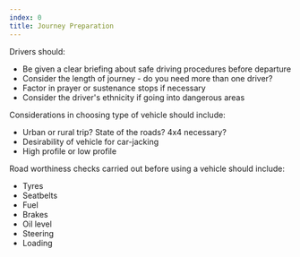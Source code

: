 ```yaml
---
index: 0
title: Journey Preparation
---
```

Drivers should:

*   Be given a clear briefing about safe driving procedures before departure
*   Consider the length of journey - do you need more than one driver?
*   Factor in prayer or sustenance stops if necessary
*   Consider the driver's ethnicity if going into dangerous areas

Considerations in choosing type of vehicle should include:

*   Urban or rural trip? State of the roads? 4x4 necessary?
*   Desirability of vehicle for car-jacking
*   High profile or low profile

Road worthiness checks carried out before using a vehicle should include:

*   Tyres
*   Seatbelts
*   Fuel
*   Brakes
*   Oil level
*   Steering
*   Loading